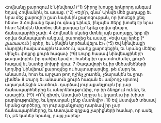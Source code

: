 
Հովնանը քարոզում է Նինվեում
(^1) Տիրոջ խոսքը երկրորդ անգամ եղավ Հովնանին, եւ ասաց. (^2) «Ելի՛ր, գնա՛ Նինվե մեծ քաղաքը եւ նրա մեջ քարոզի՛ր
ըստ նախկին քարոզության, որ խոսեցի քեզ հետ»։ 3 Հովնանը ելավ ու գնաց Նինվե, ինչպես Տերը խոսել էր նրա հետ։
Նինվեն Աստծու մեծ քաղաք էր՝ երեք օրվա գնալու ճանապարհի չափ։ 4 Հովնանն սկսեց մտնել այն քաղաքը, երբ մի
օրվա ճանապարհ անցավ, քարոզեց եւ ասաց. «Եվս այլ երեք [* _քառասուն_ ] օրեր, եւ Նինվեն կործանվելու է»։
(^5) Եվ նինվեացի մարդիկ հավատացին Աստծուն, պահք քարոզեցին, եւ նրանց մեծից մինչեւ փոքրը քուրձ հագավ։
(^6) Լուրը հասավ նինվեացիների թագավորին. իր գահից ելավ ու հանեց իր պատմուճանը, քուրձ հագավ եւ նստեց մոխրի
վրա։ 7 Թագավորի եւ իր մեծամեծների կողմից Նինվեում քարոզվեց ու հայտարարվեց, թե մարդ եւ անասուն, հոտ եւ
արջառ թող ոչինչ չուտեն, չճարակեն եւ ջուր չխմեն։ 8 Մարդ եւ անասուն քուրձ հագան եւ ամբողջ սրտով աղաղակեցին
Աստծուն. դարձավ յուրաքանչյուրն իր չար ճանապարհներից եւ անօրենությունից, որ իր ձեռքում ուներ, եւ ասացին.
(^9) «Ո՞վ գիտի, Աստված կզղջա եւ կդառնա իր խիստ բարկությունից, եւ կորստյան չենք մատնվի»։ 10 Եվ Աստված տեսավ
նրանց գործերը, որ յուրաքանչյուրը դարձավ իր չար ճանապարհներից, եւ Աստված զղջաց չարիքների համար, որ ասել
էր, թե կաներ նրանց, բայց չարեց։
